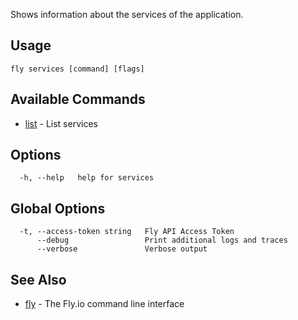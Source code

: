 Shows information about the services of the application.

## Usage
~~~
fly services [command] [flags]
~~~

## Available Commands
* [list](/docs/flyctl/fly-services-list/)	 - List services

## Options

~~~
  -h, --help   help for services
~~~

## Global Options

~~~
  -t, --access-token string   Fly API Access Token
      --debug                 Print additional logs and traces
      --verbose               Verbose output
~~~

## See Also

* [fly](/docs/flyctl/fly/)	 - The Fly.io command line interface


